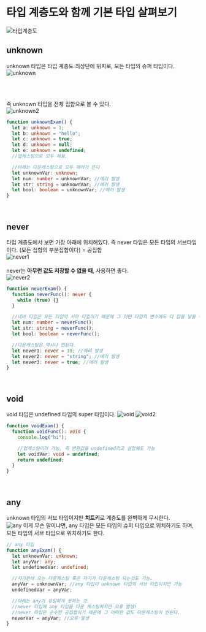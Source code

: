 # 타입 계층도와 함께 기본 타입 살펴보기

![타입계층도](../section4/타입계층도.png)

## unknown

unknown 타입은 타입 계층도 최상단에 위치로, 모든 타입의 슈퍼 타입이다. <br>
![unknown](../section4/unknown.png)

<br><br>

즉 unknown 타입을 전체 집합으로 볼 수 있다.<br>
![unknown2](../section4/unknown2.png)

```ts
function unknownExam() {
  let a: unknown = 1;
  let b: unknown = "hello";
  let c: unknown = true;
  let d: unknown = null;
  let e: unknown = undefined;
  //업캐스팅으로 모두 혀용.

  //아래는 다운캐스팅으로 모두 에러가 뜬다
  let unknownVar: unknown;
  let num: number = unknownVar; //에러 발생
  let str: string = unknownVar; //에러 발생
  let bool: boolean = unknownVar; //에러 발생
}
```

<br>

## never

타입 계층도에서 보면 가장 아래에 위치해있다. 즉 never 타입은 모든 타입의 서브타입이다. (모든 집합의 부분집합이다) = 공집합  
![never1](../section4/never.png) <br><br>
never는 **아무런 값도 저장할 수 없을 때**, 사용하면 좋다.<br>
![never2](../section4/never2.png)

```ts
function neverExam() {
  function neverFunc(): never {
    while (true) {}
  }

  //네버 타입은 모든 타입의 서브 타입이기 때문에 그 어떤 타입의 변수에도 다 값을 넣을 수 있다(업캐스팅)
  let num: number = neverFunc();
  let str: string = neverFunc();
  let bool: boolean = neverFunc();

  //다운캐스팅은 역시나 안된다.
  let never1: never = 10; //에러 발생
  let never2: never = "string"; //에러 발생
  let never3: never = true; //에러 발생
}
```

<br>

## void

void 타입은 undefined 타입의 super 타입이다.
![void](../section4/void.png)
![void2](../section4/void2.png)

```ts
function voidExam() {
  function voidFunc(): void {
    console.log("hi");

    //업캐스팅이라 가능, 즉 반환값을 undefined라고 설정해도 가능
    let voidVar: void = undefined;
    return undefined;
  }
}
```

<br>

## any

unknown 타입의 서브 타입이지만 **치트키**로 계층도를 완벽하게 무시한다.  
![any](../section4/any.png)
이게 무슨 말이냐면, any 타입은 모든 타입의 슈퍼 타입으로 위치하기도 하며, 모든 타입의 서브 타입으로 위치하기도 한다.

```ts
// any 타입
function anyExam() {
  let unknownVar: unknown;
  let anyVar: any;
  let undefinedVar: undefined;

  //자기한테 오는 다운캐스팅 혹은 자기가 다운캐스팅 되는것도 가능.
  anyVar = unknownVar; //any 타입이 unknown 타입의 서브 타입이지만 가능
  undefinedVar = anyVar;

  //아래는 any가 유일하게 못하는 것.
  //never 타입에 any 타입을 다운 캐스팅하지만 오류 발생!
  //never 타입은 순수한 공집합이기 때문에 그 어떠한 값도 다운캐스팅이 안된다.
  neverVar = anyVar; //오류 발생
}
```

<br>
